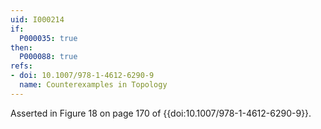 ```yaml
---
uid: I000214
if:
  P000035: true
then:
  P000088: true
refs:
- doi: 10.1007/978-1-4612-6290-9
  name: Counterexamples in Topology
---
```


Asserted in Figure 18 on page 170 of {{doi:10.1007/978-1-4612-6290-9}}.
